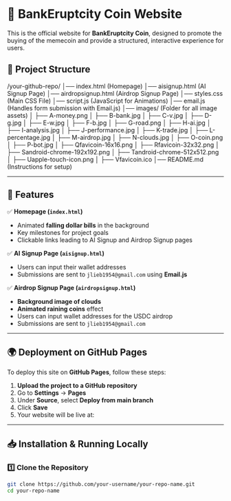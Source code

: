 # 🚀 BankEruptcity Coin Website  

This is the official website for **BankEruptcity Coin**, designed to promote the buying of the memecoin and provide a structured, interactive experience for users.  

## 📂 Project Structure  
/your-github-repo/
│── index.html  (Homepage)
│── aisignup.html  (AI Signup Page)
│── airdropsignup.html  (Airdrop Signup Page)
│── styles.css  (Main CSS File)
│── script.js  (JavaScript for Animations)
│── email.js  (Handles form submission with Email.js)
│── images/  (Folder for all image assets)
│   ├── A-money.png
│   ├── B-bank.jpg
│   ├── C-v.jpg
│   ├── D-g.jpg
│   ├── E-w.jpg
│   ├── F-b.jpg
│   ├── G-road.png
│   ├── H-ai.jpg
│   ├── I-analysis.jpg
│   ├── J-performance.jpg
│   ├── K-trade.jpg
│   ├── L-percentage.jpg
│   ├── M-airdrop.jpg
│   ├── N-clouds.jpg
│   ├── O-coin.png
│   ├── P-bot.jpg
│   ├── Qfavicoin-16x16.png
│   ├── Rfavicoin-32x32.png
│   ├── Sandroid-chrome-192x192.png
│   ├── Tandroid-chrome-512x512.png
│   ├── Uapple-touch-icon.png
│   ├── Vfavicoin.ico
│── README.md  (Instructions for setup)


---

## 🎨 Features  

✅ **Homepage (`index.html`)**  
- Animated **falling dollar bills** in the background  
- Key milestones for project goals  
- Clickable links leading to AI Signup and Airdrop Signup pages  

✅ **AI Signup Page (`aisignup.html`)**  
- Users can input their wallet addresses  
- Submissions are sent to `jlieb1954@gmail.com` using **Email.js**  

✅ **Airdrop Signup Page (`airdropsignup.html`)**  
- **Background image of clouds**  
- **Animated raining coins** effect  
- Users can input wallet addresses for the USDC airdrop  
- Submissions are sent to `jlieb1954@gmail.com`  

---

## 🌍 Deployment on GitHub Pages  
To deploy this site on **GitHub Pages**, follow these steps:  

1. **Upload the project to a GitHub repository**  
2. Go to **Settings** → **Pages**  
3. Under **Source**, select **Deploy from main branch**  
4. Click **Save**  
5. Your website will be live at:  


---

## 📥 Installation & Running Locally  

### 1️⃣ Clone the Repository  
```sh
git clone https://github.com/your-username/your-repo-name.git
cd your-repo-name
